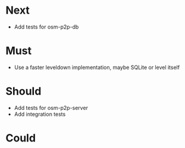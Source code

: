 # Next

- Add tests for osm-p2p-db

# Must

- Use a faster leveldown implementation, maybe SQLite or level itself

# Should

- Add tests for osm-p2p-server
- Add integration tests

# Could